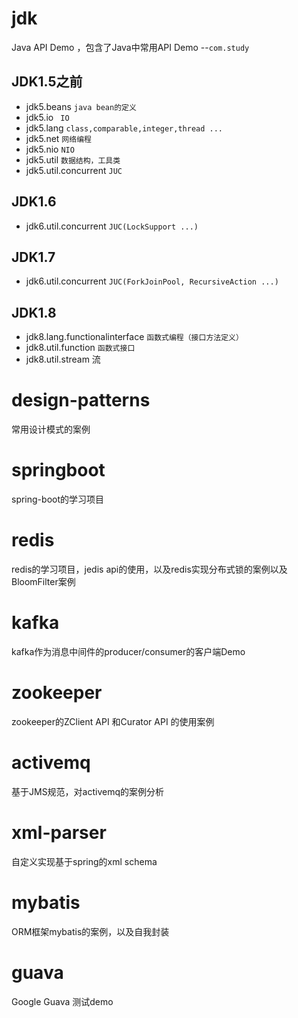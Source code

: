 # jdk  
Java API Demo ，包含了Java中常用API Demo --`com.study`

## JDK1.5之前

* jdk5.beans   `java bean的定义`
* jdk5.io  ` IO`
* jdk5.lang  `class,comparable,integer,thread ...`
* jdk5.net `网络编程`
* jdk5.nio `NIO`
* jdk5.util `数据结构，工具类`
* jdk5.util.concurrent  `JUC`

## JDK1.6

* jdk6.util.concurrent  `JUC(LockSupport ...)`

## JDK1.7

* jdk6.util.concurrent  `JUC(ForkJoinPool, RecursiveAction ...)`

## JDK1.8

* jdk8.lang.functionalinterface `函数式编程（接口方法定义）`
* jdk8.util.function `函数式接口`
* jdk8.util.stream 流

# design-patterns  

常用设计模式的案例  
# springboot  
spring-boot的学习项目  
# redis  
redis的学习项目，jedis api的使用，以及redis实现分布式锁的案例以及 BloomFilter案例  
# kafka     
kafka作为消息中间件的producer/consumer的客户端Demo    
# zookeeper  
zookeeper的ZClient API 和Curator API 的使用案例   
# activemq    
基于JMS规范，对activemq的案例分析  
# xml-parser    
自定义实现基于spring的xml schema    
# mybatis  
ORM框架mybatis的案例，以及自我封装    
# guava
Google Guava 测试demo




